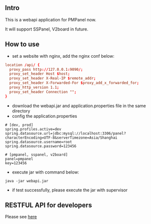 ## Intro
This is a webapi application for PMPanel now.

It will support SSPanel, V2board in future.

## How to use

- set a website with nginx, add the nginx conf below:
```conf
location /api/ {
  proxy_pass http://127.0.0.1:9090/;
  proxy_set_header Host $host;
  proxy_set_header X-Real-IP $remote_addr;
  proxy_set_header X-Forwarded-For $proxy_add_x_forwarded_for;
  proxy_http_version 1.1;
  proxy_set_header Connection "";
}
```
- download the webapi.jar and application.properties file in the same directory
- config the application.properties
```properties
# [dev, prod]
spring.profiles.active=dev
spring.datasource.url=jdbc:mysql://localhost:3306/panel?characterEncoding=UTF-8&serverTimezone=Asia/Shanghai
spring.datasource.username=root
spring.datasource.password=123456

# [pmpanel, sspanel, v2board]
panel=pmpanel
key=123456
```
- execute jar with command below:
```shell
java -jar webapi.jar
```
-  if test successfully, please execute the jar with supervisor

## RESTFUL API for developers

Please see [here](https://github.com/ByteInternetHK/PMPanelWebapi/wiki/REST-API)